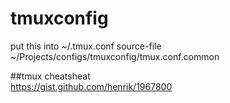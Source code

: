 # tmuxconfig
put this into ~/.tmux.conf
source-file ~/Projects/configs/tmuxconfig/tmux.conf.common

##tmux cheatsheat  
https://gist.github.com/henrik/1967800
